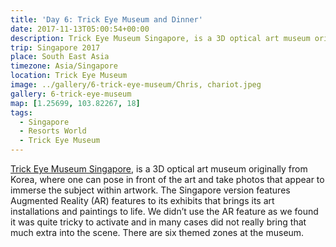 ```yaml
---
title: 'Day 6: Trick Eye Museum and Dinner'
date: 2017-11-13T05:00:54+00:00
description: Trick Eye Museum Singapore, is a 3D optical art museum originally from Korea, where one can pose in front of the art and take photos.
trip: Singapore 2017
place: South East Asia
timezone: Asia/Singapore
location: Trick Eye Museum
image: ../gallery/6-trick-eye-museum/Chris, chariot.jpeg
gallery: 6-trick-eye-museum
map: [1.25699, 103.82267, 18]
tags:
  - Singapore
  - Resorts World
  - Trick Eye Museum
---
```


[Trick Eye Museum Singapore][1], is a 3D optical art museum originally from Korea, where one can pose in front of the art and take photos that appear to immerse the subject within artwork. The Singapore version features Augmented Reality (AR) features to its exhibits that brings its art installations and paintings to life. We didn&#8217;t use the AR feature as we found it was quite tricky to activate and in many cases did not really bring that much extra into the scene. There are six themed zones at the museum.

[1]: https://www.rwsentosa.com/en/attractions/trick-eye-museum
